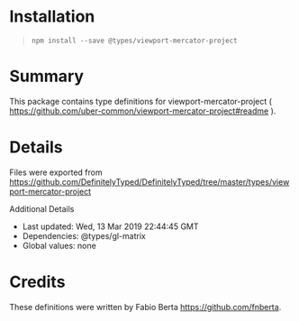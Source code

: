 # Installation
> `npm install --save @types/viewport-mercator-project`

# Summary
This package contains type definitions for viewport-mercator-project ( https://github.com/uber-common/viewport-mercator-project#readme ).

# Details
Files were exported from https://github.com/DefinitelyTyped/DefinitelyTyped/tree/master/types/viewport-mercator-project

Additional Details
 * Last updated: Wed, 13 Mar 2019 22:44:45 GMT
 * Dependencies: @types/gl-matrix
 * Global values: none

# Credits
These definitions were written by Fabio Berta <https://github.com/fnberta>.
